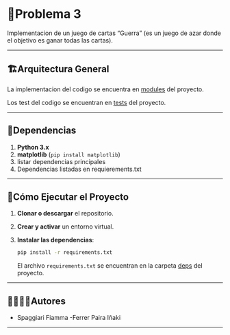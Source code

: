 # 🐍Problema 3

Implementacion de un juego de cartas “Guerra” (es un juego de azar donde el objetivo es ganar todas las cartas).

---
## 🏗Arquitectura General

La implementacion del codigo se encuentra en [modules](./modules) del proyecto.

Los test del codigo se encuentran en [tests](./tests) del proyecto.

---
## 📑Dependencias

1. **Python 3.x**
2. **matplotlib** (`pip install matplotlib`)
3. listar dependencias principales
4. Dependencias listadas en requierements.txt

---
## 🚀Cómo Ejecutar el Proyecto
1. **Clonar o descargar** el repositorio.

2. **Crear y activar** un entorno virtual.

3. **Instalar las dependencias**:
   ```bash
   pip install -r requirements.txt
   ```
   El archivo `requirements.txt` se encuentran en la carpeta [deps](./deps) del proyecto.

---
## 🙎‍♀️🙎‍♂️Autores

- Spaggiari Fiamma
-Ferrer Paira Iñaki

---

